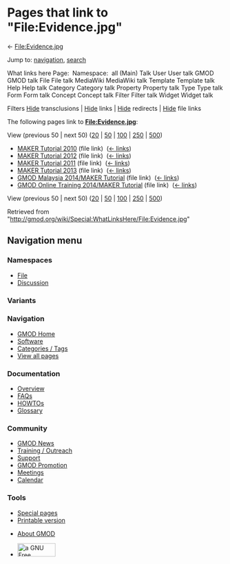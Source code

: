 <div id="mw-page-base" class="noprint">

</div>

<div id="mw-head-base" class="noprint">

</div>

<div id="content" class="mw-body" role="main">

<span id="top"></span>

<div id="mw-js-message" style="display:none;">

</div>



# <span dir="auto">Pages that link to "File:Evidence.jpg"</span>

<div id="bodyContent">

<div id="contentSub">

← [File:Evidence.jpg](/wiki/File:Evidence.jpg "File:Evidence.jpg")

</div>

<div id="jump-to-nav" class="mw-jump">

Jump to: [navigation](#mw-navigation), [search](#p-search)

</div>

<div id="mw-content-text">

What links here Page:  Namespace:  all (Main) Talk User User talk GMOD
GMOD talk File File talk MediaWiki MediaWiki talk Template Template talk
Help Help talk Category Category talk Property Property talk Type Type
talk Form Form talk Concept Concept talk Filter Filter talk Widget
Widget talk

Filters
[Hide](/mediawiki/index.php?title=Special:WhatLinksHere/File:Evidence.jpg&hidetrans=1 "Special:WhatLinksHere/File:Evidence.jpg")
transclusions \|
[Hide](/mediawiki/index.php?title=Special:WhatLinksHere/File:Evidence.jpg&hidelinks=1 "Special:WhatLinksHere/File:Evidence.jpg")
links \|
[Hide](/mediawiki/index.php?title=Special:WhatLinksHere/File:Evidence.jpg&hideredirs=1 "Special:WhatLinksHere/File:Evidence.jpg")
redirects \|
[Hide](/mediawiki/index.php?title=Special:WhatLinksHere/File:Evidence.jpg&hideimages=1 "Special:WhatLinksHere/File:Evidence.jpg")
file links

The following pages link to
**[File:Evidence.jpg](/wiki/File:Evidence.jpg "File:Evidence.jpg")**:

View (previous 50 \| next 50)
([20](/mediawiki/index.php?title=Special:WhatLinksHere/File:Evidence.jpg&limit=20 "Special:WhatLinksHere/File:Evidence.jpg")
\|
[50](/mediawiki/index.php?title=Special:WhatLinksHere/File:Evidence.jpg&limit=50 "Special:WhatLinksHere/File:Evidence.jpg")
\|
[100](/mediawiki/index.php?title=Special:WhatLinksHere/File:Evidence.jpg&limit=100 "Special:WhatLinksHere/File:Evidence.jpg")
\|
[250](/mediawiki/index.php?title=Special:WhatLinksHere/File:Evidence.jpg&limit=250 "Special:WhatLinksHere/File:Evidence.jpg")
\|
[500](/mediawiki/index.php?title=Special:WhatLinksHere/File:Evidence.jpg&limit=500 "Special:WhatLinksHere/File:Evidence.jpg"))

- [MAKER Tutorial 2010](/wiki/MAKER_Tutorial_2010 "MAKER Tutorial 2010")
  (file link) ‎ <span class="mw-whatlinkshere-tools">([←
  links](/mediawiki/index.php?title=Special:WhatLinksHere&target=MAKER+Tutorial+2010 "Special:WhatLinksHere"))</span>
- [MAKER Tutorial 2012](/wiki/MAKER_Tutorial_2012 "MAKER Tutorial 2012")
  (file link) ‎ <span class="mw-whatlinkshere-tools">([←
  links](/mediawiki/index.php?title=Special:WhatLinksHere&target=MAKER+Tutorial+2012 "Special:WhatLinksHere"))</span>
- [MAKER Tutorial 2011](/wiki/MAKER_Tutorial_2011 "MAKER Tutorial 2011")
  (file link) ‎ <span class="mw-whatlinkshere-tools">([←
  links](/mediawiki/index.php?title=Special:WhatLinksHere&target=MAKER+Tutorial+2011 "Special:WhatLinksHere"))</span>
- [MAKER Tutorial 2013](/wiki/MAKER_Tutorial_2013 "MAKER Tutorial 2013")
  (file link) ‎ <span class="mw-whatlinkshere-tools">([←
  links](/mediawiki/index.php?title=Special:WhatLinksHere&target=MAKER+Tutorial+2013 "Special:WhatLinksHere"))</span>
- [GMOD Malaysia 2014/MAKER
  Tutorial](/wiki/GMOD_Malaysia_2014/MAKER_Tutorial "GMOD Malaysia 2014/MAKER Tutorial")
  (file link) ‎ <span class="mw-whatlinkshere-tools">([←
  links](/mediawiki/index.php?title=Special:WhatLinksHere&target=GMOD+Malaysia+2014%2FMAKER+Tutorial "Special:WhatLinksHere"))</span>
- [GMOD Online Training 2014/MAKER
  Tutorial](/wiki/GMOD_Online_Training_2014/MAKER_Tutorial "GMOD Online Training 2014/MAKER Tutorial")
  (file link) ‎ <span class="mw-whatlinkshere-tools">([←
  links](/mediawiki/index.php?title=Special:WhatLinksHere&target=GMOD+Online+Training+2014%2FMAKER+Tutorial "Special:WhatLinksHere"))</span>

View (previous 50 \| next 50)
([20](/mediawiki/index.php?title=Special:WhatLinksHere/File:Evidence.jpg&limit=20 "Special:WhatLinksHere/File:Evidence.jpg")
\|
[50](/mediawiki/index.php?title=Special:WhatLinksHere/File:Evidence.jpg&limit=50 "Special:WhatLinksHere/File:Evidence.jpg")
\|
[100](/mediawiki/index.php?title=Special:WhatLinksHere/File:Evidence.jpg&limit=100 "Special:WhatLinksHere/File:Evidence.jpg")
\|
[250](/mediawiki/index.php?title=Special:WhatLinksHere/File:Evidence.jpg&limit=250 "Special:WhatLinksHere/File:Evidence.jpg")
\|
[500](/mediawiki/index.php?title=Special:WhatLinksHere/File:Evidence.jpg&limit=500 "Special:WhatLinksHere/File:Evidence.jpg"))

</div>

<div class="printfooter">

Retrieved from
"<http://gmod.org/wiki/Special:WhatLinksHere/File:Evidence.jpg>"

</div>

<div id="catlinks" class="catlinks catlinks-allhidden">

</div>

<div class="visualClear">

</div>

</div>

</div>

<div id="mw-navigation">

## Navigation menu

<div id="mw-head">



<div id="left-navigation">

<div id="p-namespaces" class="vectorTabs" role="navigation"
aria-labelledby="p-namespaces-label">

### Namespaces

- <span id="ca-nstab-image"><a href="/wiki/File:Evidence.jpg" accesskey="c"
  title="View the file page [c]">File</a></span>
- <span id="ca-talk"><a
  href="/mediawiki/index.php?title=File_talk:Evidence.jpg&amp;action=edit&amp;redlink=1"
  accesskey="t"
  title="Discussion about the content page [t]">Discussion</a></span>

</div>

<div id="p-variants" class="vectorMenu emptyPortlet" role="navigation"
aria-labelledby="p-variants-label">

### 

### Variants[](#)

<div class="menu">

</div>

</div>

</div>

<div id="right-navigation">





</div>



</div>

</div>

</div>

<div id="mw-panel">

<div id="p-logo" role="banner">

<a href="/wiki/Main_Page"
style="background-image: url(http://gmod.org/images/GMOD-cogs.png);"
title="Visit the main page"></a>

</div>

<div id="p-Navigation" class="portal" role="navigation"
aria-labelledby="p-Navigation-label">

### Navigation

<div class="body">

- <span id="n-GMOD-Home">[GMOD Home](/wiki/Main_Page)</span>
- <span id="n-Software">[Software](/wiki/GMOD_Components)</span>
- <span id="n-Categories-.2F-Tags">[Categories /
  Tags](/wiki/Categories)</span>
- <span id="n-View-all-pages">[View all
  pages](/wiki/Special:AllPages)</span>

</div>

</div>

<div id="p-Documentation" class="portal" role="navigation"
aria-labelledby="p-Documentation-label">

### Documentation

<div class="body">

- <span id="n-Overview">[Overview](/wiki/Overview)</span>
- <span id="n-FAQs">[FAQs](/wiki/Category:FAQ)</span>
- <span id="n-HOWTOs">[HOWTOs](/wiki/Category:HOWTO)</span>
- <span id="n-Glossary">[Glossary](/wiki/Glossary)</span>

</div>

</div>

<div id="p-Community" class="portal" role="navigation"
aria-labelledby="p-Community-label">

### Community

<div class="body">

- <span id="n-GMOD-News">[GMOD News](/wiki/GMOD_News)</span>
- <span id="n-Training-.2F-Outreach">[Training /
  Outreach](/wiki/Training_and_Outreach)</span>
- <span id="n-Support">[Support](/wiki/Support)</span>
- <span id="n-GMOD-Promotion">[GMOD
  Promotion](/wiki/GMOD_Promotion)</span>
- <span id="n-Meetings">[Meetings](/wiki/Meetings)</span>
- <span id="n-Calendar">[Calendar](/wiki/Calendar)</span>

</div>

</div>

<div id="p-tb" class="portal" role="navigation"
aria-labelledby="p-tb-label">

### Tools

<div class="body">

- <span id="t-specialpages"><a href="/wiki/Special:SpecialPages" accesskey="q"
  title="A list of all special pages [q]">Special pages</a></span>
- <span id="t-print"><a
  href="/mediawiki/index.php?title=Special:WhatLinksHere/File:Evidence.jpg&amp;printable=yes"
  rel="alternate" accesskey="p"
  title="Printable version of this page [p]">Printable version</a></span>

</div>

</div>

</div>

</div>

<div id="footer" role="contentinfo">

- <span id="footer-places-about">[About
  GMOD](/wiki/GMOD:About "GMOD:About")</span>

<!-- -->

- <span id="footer-copyrightico">[<img src="http://www.gnu.org/graphics/gfdl-logo-small.png" width="88"
  height="31" alt="a GNU Free Documentation License" />](http://www.gnu.org/licenses/fdl-1.3.html)</span>


<div style="clear:both">

</div>

</div>
